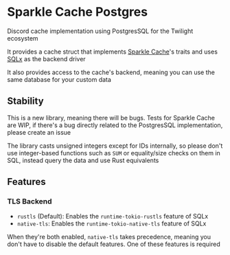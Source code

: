 # Sparkle Cache Postgres

Discord cache implementation using PostgresSQL for the Twilight ecosystem

It provides a cache struct that
implements [Sparkle Cache](https://github.com/laralove143/sparke-cache)'s traits and
uses [SQLx](https://github.com/launchbadge/sqlx) as the backend driver

It also provides access to the cache's backend, meaning you can use the same database
for your custom data

## Stability

This is a new library, meaning there will be bugs. Tests for Sparkle Cache are WIP,
if there's a bug directly related to the PostgresSQL implementation,
please create an issue

The library casts unsigned integers except for IDs internally, so please don't use
integer-based functions such as `SUM` or equality/size checks on them in SQL,
instead query the data and use Rust equivalents

## Features

### TLS Backend

- `rustls` (Default): Enables the `runtime-tokio-rustls` feature of SQLx
- `native-tls`: Enables the `runtime-tokio-native-tls` feature of SQLx

When they're both enabled, `native-tls` takes precedence, meaning you don't have to
disable the default features. One of these features is required